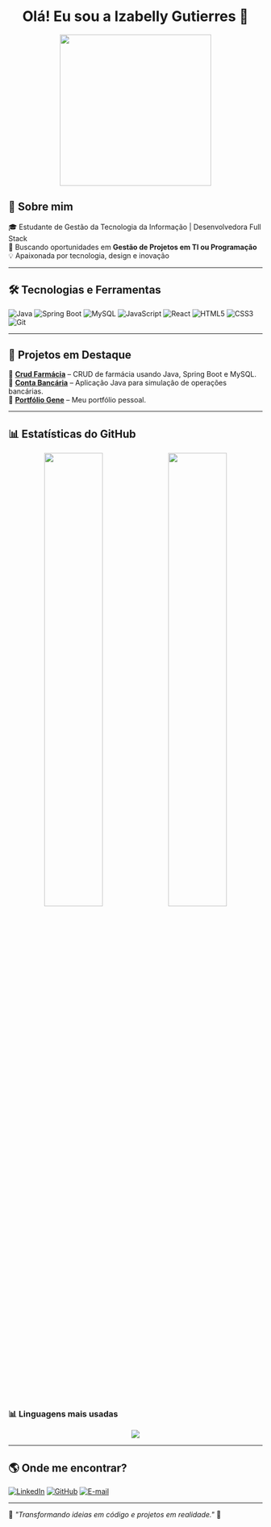 <h1 align="center">Olá! Eu sou a Izabelly Gutierres 👋</h1>

<p align="center">
  <img src="https://media.giphy.com/media/qgQUggAC3Pfv687qPC/giphy.gif" width="300px">
</p>

## 🚀 Sobre mim
🎓 Estudante de Gestão da Tecnologia da Informação | Desenvolvedora Full Stack  
📌 Buscando oportunidades em **Gestão de Projetos em TI ou Programação**  
💡 Apaixonada por tecnologia, design e inovação  

---

## 🛠️ Tecnologias e Ferramentas
![Java](https://img.shields.io/badge/Java-ED8B00?style=for-the-badge&logo=java&logoColor=white)
![Spring Boot](https://img.shields.io/badge/Spring%20Boot-6DB33F?style=for-the-badge&logo=spring-boot&logoColor=white)
![MySQL](https://img.shields.io/badge/MySQL-4479A1?style=for-the-badge&logo=mysql&logoColor=white)
![JavaScript](https://img.shields.io/badge/JavaScript-F7DF1E?style=for-the-badge&logo=javascript&logoColor=black)
![React](https://img.shields.io/badge/React-61DAFB?style=for-the-badge&logo=react&logoColor=black)
![HTML5](https://img.shields.io/badge/HTML5-E34F26?style=for-the-badge&logo=html5&logoColor=white)
![CSS3](https://img.shields.io/badge/CSS3-1572B6?style=for-the-badge&logo=css3&logoColor=white)
![Git](https://img.shields.io/badge/Git-F05032?style=for-the-badge&logo=git&logoColor=white)

---

## 📌 Projetos em Destaque  
📌 **[Crud Farmácia](https://github.com/izabellygutierres/Crud-farmacia)** – CRUD de farmácia usando Java, Spring Boot e MySQL.  
📌 **[Conta Bancária](https://github.com/izabellygutierres/contabancaria)** – Aplicação Java para simulação de operações bancárias.  
📌 **[Portfólio Gene](https://github.com/izabellygutierres/portfolio-gene)** – Meu portfólio pessoal.  

---

## 📊 Estatísticas do GitHub
<p align="center">
  <img width="48%" src="https://github-readme-stats.vercel.app/api?username=izabellygutierres&show_icons=true&theme=radical" />
  <img width="48%" src="https://github-readme-streak-stats.herokuapp.com/?user=izabellygutierres&theme=radical" />
</p>

### 📊 Linguagens mais usadas
<p align="center">
  <img src="https://github-readme-stats.vercel.app/api/top-langs/?username=izabellygutierres&layout=compact&theme=radical" />
</p>

---

## 🌎 Onde me encontrar?
[![LinkedIn](https://img.shields.io/badge/LinkedIn-blue?style=for-the-badge&logo=linkedin)](https://www.linkedin.com/in/izabellygutierres/)
[![GitHub](https://img.shields.io/badge/GitHub-000?style=for-the-badge&logo=github)](https://github.com/izabellygutierres)
[![E-mail](https://img.shields.io/badge/Email-D14836?style=for-the-badge&logo=gmail&logoColor=white)](mailto:izabellygutierressilva@gmail.com)

---

📌 *"Transformando ideias em código e projetos em realidade."* 🚀
